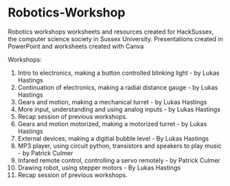 # Robotics-Workshop
Robotics workshops worksheets and resources created for HackSussex, the computer science society in Sussex University. 
Presentations created in PowerPoint and worksheets created with Canva

Workshops:
1. Intro to electronics, making a button controlled blinking light - by Lukas Hastings
2. Continuation of electronics, making a radial distance gauge - by Lukas Hastings
3. Gears and motion, making a mechanical turret - by Lukas Hastings
4. More input, understanding and using analog inputs - by Lukas Hastings
5. Recap session of previous workshops.
6. Gears and motion motorized, making a motorized turret - by Lukas Hastings
7. External devices, making a digitial bubble level - By Lukas Hastings
8. MP3 player, using circuit python, transistors and speakers to play music - by Patrick Culmer
9. Infared remote control, controlling a servo remotely - by Patrick Culmer
10. Drawing robot, using stepper motors - By Lukas Hastings
11. Recap session of previous workshops.
